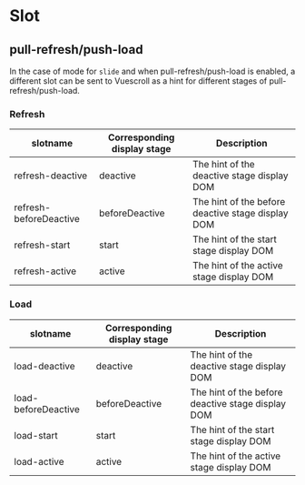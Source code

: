 # Slot

## pull-refresh/push-load

In the case of mode for `slide` and when pull-refresh/push-load is enabled, a different slot can be sent to Vuescroll as a hint for different stages of pull-refresh/push-load.

### Refresh

| slotname | Corresponding display stage     | Description       |
| ---- | -------- | ---------- |
| refresh-deactive | deactive | The hint of the deactive stage display DOM
| refresh-beforeDeactive | beforeDeactive | The hint of the before deactive stage display DOM
| refresh-start | start | The hint of the start stage display DOM
| refresh-active | active | The hint of the active stage display DOM

### Load

| slotname | Corresponding display stage     | Description       |
| ---- | -------- | ---------- |
| load-deactive | deactive | The hint of the deactive stage display DOM
| load-beforeDeactive | beforeDeactive | The hint of the before deactive stage display DOM
| load-start | start | The hint of the start stage display DOM
| load-active | active | The hint of the active stage display DOM